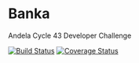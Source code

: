 # Banka
Andela Cycle 43 Developer Challenge

[![Build Status](https://travis-ci.org/phembarl/Banka.svg?branch=develop)](https://travis-ci.org/phembarl/Banka) [![Coverage Status](https://coveralls.io/repos/github/phembarl/Banka/badge.svg?branch=develop)](https://coveralls.io/github/phembarl/Banka?branch=develop)
